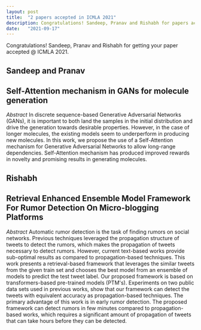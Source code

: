 ```yaml
---
layout: post
title:  "2 papers accepted in ICMLA 2021"
description: Congratulations! Sandeep, Pranav and Rishabh for papers accepted @ ICMLA 2021
date:   "2021-09-17"
---
```


Congratulations! Sandeep, Pranav and Rishabh for getting your paper accepted @ ICMLA 2021.

## Sandeep and Pranav 
## Self-Attention mechanism in GANs for molecule generation
*Abstract*
In discrete sequence-based Generative Adversarial Networks (GANs), it is important to both land the samples in the initial distribution and drive the generation towards desirable properties. However, in the case of longer molecules, the existing models seem to underperform in producing new molecules. In this work, we propose the use of a Self-Attention mechanism for Generative Adversarial Networks to allow long-range dependencies. Self-Attention mechanism has produced improved rewards in novelty and promising results in generating molecules.



## Rishabh

## Retrieval Enhanced Ensemble Model Framework For Rumor Detection On Micro-blogging Platforms
*Abstract* 
Automatic rumor detection is the task of finding rumors on social networks. Previous techniques leveraged the propagation structure of tweets to detect the rumors, which makes the propagation of tweets necessary to detect rumors. However, current text-based works provide sub-optimal results as compared to propagation-based techniques. This work presents a retrieval-based framework that leverages the similar tweets from the given train set and chooses the best model from an ensemble of models to predict the test tweet label. Our proposed framework is based on transformers-based pre-trained models (PTM's). Experiments on two public data sets used in previous works, show that our framework can detect the tweets with equivalent accuracy as propagation-based techniques. The primary advantage of this work is in early rumor detection. The proposed framework can detect rumors in few minutes compared to propagation-based works, which requires a significant amount of propagation of tweets that can take hours before they can be detected.
